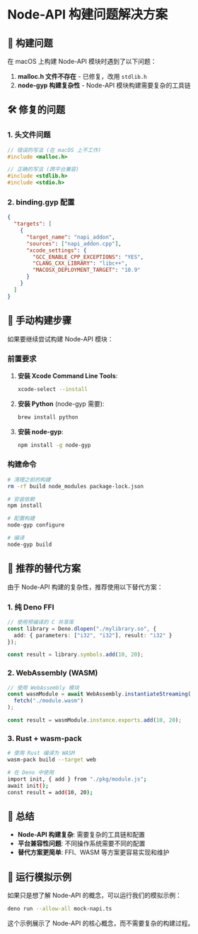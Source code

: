 # Node-API 构建问题解决方案

## 🚫 构建问题

在 macOS 上构建 Node-API 模块时遇到了以下问题：

1. **malloc.h 文件不存在** - 已修复，改用 `stdlib.h`
2. **node-gyp 构建复杂性** - Node-API 模块构建需要复杂的工具链

## 🛠️ 修复的问题

### 1. 头文件问题

```cpp
// 错误的写法 (在 macOS 上不工作)
#include <malloc.h>

// 正确的写法 (跨平台兼容)
#include <stdlib.h>
#include <stdio.h>
```

### 2. binding.gyp 配置

```json
{
  "targets": [
    {
      "target_name": "napi_addon",
      "sources": ["napi_addon.cpp"],
      "xcode_settings": {
        "GCC_ENABLE_CPP_EXCEPTIONS": "YES",
        "CLANG_CXX_LIBRARY": "libc++",
        "MACOSX_DEPLOYMENT_TARGET": "10.9"
      }
    }
  ]
}
```

## 🔧 手动构建步骤

如果要继续尝试构建 Node-API 模块：

### 前置要求

1. **安装 Xcode Command Line Tools**:
   ```bash
   xcode-select --install
   ```

2. **安装 Python** (node-gyp 需要):
   ```bash
   brew install python
   ```

3. **安装 node-gyp**:
   ```bash
   npm install -g node-gyp
   ```

### 构建命令

```bash
# 清理之前的构建
rm -rf build node_modules package-lock.json

# 安装依赖
npm install

# 配置构建
node-gyp configure

# 编译
node-gyp build
```

## 🎯 推荐的替代方案

由于 Node-API 构建的复杂性，推荐使用以下替代方案：

### 1. 纯 Deno FFI

```typescript
// 使用预编译的 C 共享库
const library = Deno.dlopen("./mylibrary.so", {
  add: { parameters: ["i32", "i32"], result: "i32" }
});

const result = library.symbols.add(10, 20);
```

### 2. WebAssembly (WASM)

```typescript
// 使用 WebAssembly 模块
const wasmModule = await WebAssembly.instantiateStreaming(
  fetch("./module.wasm")
);

const result = wasmModule.instance.exports.add(10, 20);
```

### 3. Rust + wasm-pack

```bash
# 使用 Rust 编译为 WASM
wasm-pack build --target web

# 在 Deno 中使用
import init, { add } from "./pkg/module.js";
await init();
const result = add(10, 20);
```

## 📝 总结

- **Node-API 构建复杂**: 需要复杂的工具链和配置
- **平台兼容性问题**: 不同操作系统需要不同的配置
- **替代方案更简单**: FFI、WASM 等方案更容易实现和维护

## 🚀 运行模拟示例

如果只是想了解 Node-API 的概念，可以运行我们的模拟示例：

```bash
deno run --allow-all mock-napi.ts
```

这个示例展示了 Node-API 的核心概念，而不需要复杂的构建过程。